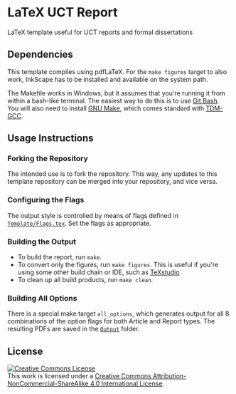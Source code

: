 # LaTeX UCT Report

LaTeX template useful for UCT reports and formal dissertations

## Dependencies

This template compiles using pdfLaTeX.  For the `make figures` target to also 
work, InkScape has to be installed and available on the system path.

The Makefile works in Windows, but it assumes that you're running it from 
within a bash-like terminal.  The easiest way to do this is to use
[Git Bash](https://git-scm.com).  You will also need to install
[GNU Make](https://www.gnu.org/software/make/), which comes standard with 
[TDM-GCC](https://jmeubank.github.io/tdm-gcc/).

## Usage Instructions

### Forking the Repository

The intended use is to fork the repository.  This way, any updates to this 
template repository can be merged into your repository, and vice versa.

### Configuring the Flags

The output style is controlled by means of flags defined in
[`Template/Flags.tex`](Template/Flags.tex).  Set the flags as appropriate.

### Building the Output

- To build the report, run `make`.
- To convert only the figures, run `make figures`.  This is useful if you're 
  using some other build chain or IDE, such as
  [TeXstudio](https://www.texstudio.org/)
- To clean up all build products, run `make clean`.

### Building All Options

There is a special make target `all_options`, which generates output for all 8 
combinations of the option flags for both Article and Report types.  The 
resulting PDFs are saved in the [`Output`](Output) folder.

## License

<a rel="license" href="http://creativecommons.org/licenses/by-nc-sa/4.0/"><img alt="Creative Commons License" style="border-width:0" src="https://i.creativecommons.org/l/by-nc-sa/4.0/88x31.png" /></a><br />This work is licensed under a <a rel="license" href="http://creativecommons.org/licenses/by-nc-sa/4.0/">Creative Commons Attribution-NonCommercial-ShareAlike 4.0 International License</a>.

